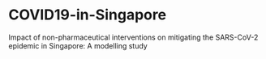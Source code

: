 # COVID19-in-Singapore
Impact of non-pharmaceutical interventions on mitigating the SARS-CoV-2 epidemic in Singapore: A modelling study
